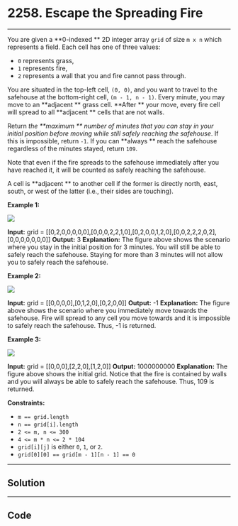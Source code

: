 # 2258. Escape the Spreading Fire

---

You are given a **0-indexed ** 2D integer array `grid` of size `m x n` which represents a field. Each cell has one of three values:

  * `0` represents grass,
  * `1` represents fire,
  * `2` represents a wall that you and fire cannot pass through.



You are situated in the top-left cell, `(0, 0)`, and you want to travel to the safehouse at the bottom-right cell, `(m - 1, n - 1)`. Every minute, you may move to an **adjacent ** grass cell. **After ** your move, every fire cell will spread to all **adjacent ** cells that are not walls.

Return _the **maximum ** number of minutes that you can stay in your initial position before moving while still safely reaching the safehouse_. If this is impossible, return `-1`. If you can **always ** reach the safehouse regardless of the minutes stayed, return `109`.

Note that even if the fire spreads to the safehouse immediately after you have reached it, it will be counted as safely reaching the safehouse.

A cell is **adjacent ** to another cell if the former is directly north, east, south, or west of the latter (i.e., their sides are touching).

 

**Example 1:**

![](https://assets.leetcode.com/uploads/2022/03/10/ex1new.jpg)


**Input:** grid = [[0,2,0,0,0,0,0],[0,0,0,2,2,1,0],[0,2,0,0,1,2,0],[0,0,2,2,2,0,2],[0,0,0,0,0,0,0]]
**Output:** 3
**Explanation:** The figure above shows the scenario where you stay in the initial position for 3 minutes.
You will still be able to safely reach the safehouse.
Staying for more than 3 minutes will not allow you to safely reach the safehouse.

**Example 2:**

![](https://assets.leetcode.com/uploads/2022/03/10/ex2new2.jpg)


**Input:** grid = [[0,0,0,0],[0,1,2,0],[0,2,0,0]]
**Output:** -1
**Explanation:** The figure above shows the scenario where you immediately move towards the safehouse.
Fire will spread to any cell you move towards and it is impossible to safely reach the safehouse.
Thus, -1 is returned.


**Example 3:**

![](https://assets.leetcode.com/uploads/2022/03/10/ex3new.jpg)


**Input:** grid = [[0,0,0],[2,2,0],[1,2,0]]
**Output:** 1000000000
**Explanation:** The figure above shows the initial grid.
Notice that the fire is contained by walls and you will always be able to safely reach the safehouse.
Thus, 109 is returned.


 

**Constraints:**

  * `m == grid.length`
  * `n == grid[i].length`
  * `2 <= m, n <= 300`
  * `4 <= m * n <= 2 * 104`
  * `grid[i][j]` is either `0`, `1`, or `2`.
  * `grid[0][0] == grid[m - 1][n - 1] == 0`

---

## Solution



---

## Code
```python


```